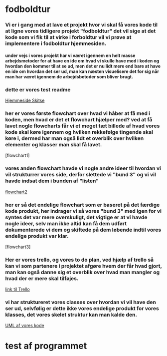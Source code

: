 # fodboldtur 

### Vi er i gang med at lave et projekt hvor vi skal få vores kode til at ligne vores tidligere projekt "fodboldtur" det vil sige at det kode som vi fik til at virke i forboldtur vil vi prøve at implementere i fodboldtur hjemmesiden.

#### under vejs i vores projekt har vi været igennem en helt masse arbejdsmetoder for at have en ide om hvad vi skulle have med i koden og hvordan den kommer til at se ud, men det er nu lidt mere end bare at have en ide om hvordan det ser ud, man kan næsten visuelisere det for sig når man har været igennem de arbejdsbetoder som bliver brugt.


### dette er vores test readme
[Hjemmeside Skitse](assets/img/Git.jpg)

### her er vores første flowchart over hvad vi håber at få med i koden, men hvad er det et flowchart hjælper med? ved at få lavet nogle flowcharts får vi et meget tæt billede af hvad vores kode skal køre igennem og hvilken rekkefølge tingende skal køre i, dermed har man også lidt et overblik over hvilken elementer og klasser man skal få lavet.
[flowchart1]
### vores anden flowchart havde vi nogle andre ideer til hvordan vi vil strukturrer vores side, derfor slettede vi "bund 3" og vi vil havde indsat dem i bunden af "listen"  
[flowchart2](assets/img/Flowchart.betaling.png)
### her er så det endelige flowchart som er baseret på det færdige kode produkt, her indrager vi så vores "bund 3" med igen for vi syntes det var mere overskuligt, det vigtige er at vi havde nogle ideer, selv man ikke altid kan få dem udført dokumenterede vi dem og skiftede på dem løbende indtil vores endelige produkt var klar.
[flowchart3]


### Her er vores trello, og vores to do plan, ved hjælp af trello så kan vi som partenere i projektet afgøre hvem der får hvad gjort, man kan også danne sig et overblik over hvad man mangler og hvad der er mere skal tilføjes.
[link til Trello](https://trello.com/b/13VpV6lW/fodboldtur)

### vi har struktureret vores classes over hvordan vi vil have den ser ud, selvfølig er dette ikke vores endelige produkt for vores klasses, det vores skelet struktur kan man kalde den.
[UML af vores kode](assets/img/UML.png)

# test af programmet
